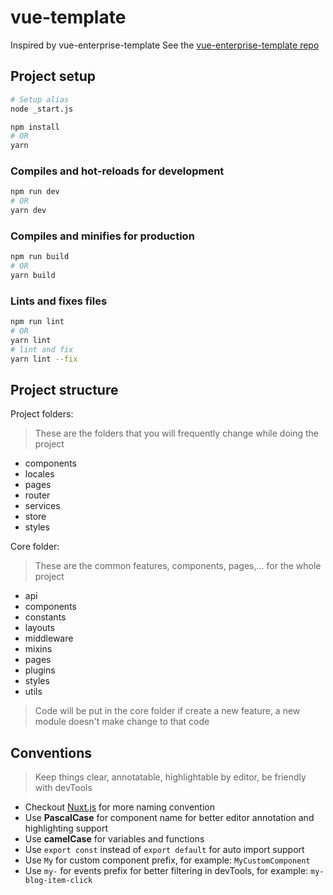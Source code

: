 # vue-template

Inspired by vue-enterprise-template
See the [vue-enterprise-template repo](https://github.com/chrisvfritz/vue-enterprise-boilerplate)

## Project setup

``` bash
# Setup alias
node _start.js

npm install
# OR
yarn
```

### Compiles and hot-reloads for development

``` bash
npm run dev
# OR
yarn dev
```

### Compiles and minifies for production

``` bash
npm run build
# OR
yarn build
```

### Lints and fixes files

``` bash
npm run lint
# OR
yarn lint
# lint and fix
yarn lint --fix
```

## Project structure

Project folders:
> These are the folders that you will frequently change while doing the project
- components
- locales
- pages
- router
- services
- store
- styles

Core folder:
> These are the common features, components, pages,... for the whole project
- api
- components
- constants
- layouts
- middleware
- mixins
- pages
- plugins
- styles
- utils

>Code will be put in the core folder if create a new feature, a new module doesn't make change to that code

## Conventions

> Keep things clear, annotatable, highlightable by editor, be friendly with devTools

- Checkout [Nuxt.js](https://nuxtjs.org) for more naming convention
- Use **PascalCase** for component name for better editor annotation and highlighting support
- Use **camelCase** for variables and functions
- Use `export const` instead of `export default` for auto import support
- Use `My` for custom component prefix, for example: `MyCustomComponent`
- Use `my-` for events prefix for better filtering in devTools, for example: `my-blog-item-click`
